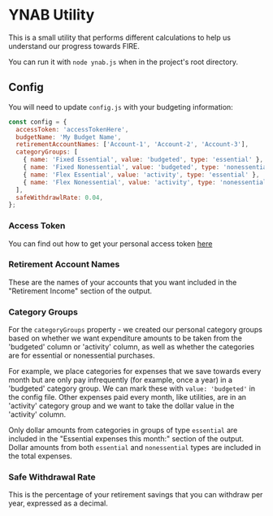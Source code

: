 # YNAB Utility

This is a small utility that performs different calculations to help us understand our progress towards FIRE.

You can run it with `node ynab.js` when in the project's root directory.

## Config

You will need to update `config.js` with your budgeting information:

```js
const config = {
  accessToken: 'accessTokenHere',
  budgetName: 'My Budget Name',
  retirementAccountNames: ['Account-1', 'Account-2', 'Account-3'],
  categoryGroups: [
    { name: 'Fixed Essential', value: 'budgeted', type: 'essential' },
    { name: 'Fixed Nonessential', value: 'budgeted', type: 'nonessential' },
    { name: 'Flex Essential', value: 'activity', type: 'essential' },
    { name: 'Flex Nonessential', value: 'activity', type: 'nonessential' },
  ],
  safeWithdrawlRate: 0.04,
};
```

### Access Token

You can find out how to get your personal access token [here](https://api.youneedabudget.com/#personal-access-tokens)

### Retirement Account Names

These are the names of your accounts that you want included in the "Retirement Income" section of the output.

### Category Groups

For the `categoryGroups` property - we created our personal category groups based on whether we want expenditure amounts to be taken from the 'budgeted' column or 'activity' column, as well as whether the categories are for essential or nonessential purchases. 

For example, we place categories for expenses that we save towards every month but are only pay infrequently (for example, once a year) in a 'budgeted' category group. We can mark these with `value: 'budgeted'` in the config file. Other expenses paid every month, like utilities, are in an 'activity' category group and we want to take the dollar value in the 'activity' column.

Only dollar amounts from categories in groups of type `essential` are included in the "Essential expenses this month:" section of the output. Dollar amounts from both `essential` and `nonessential` types are included in the total expenses. 

### Safe Withdrawal Rate

This is the percentage of your retirement savings that you can withdraw per year, expressed as a decimal.